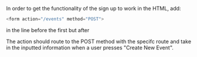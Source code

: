 <!--title={Create New Event Functionality}-->

In order to get the functionality of the sign up to work in the HTML, add:

```javascript
<form action="/events" method="POST">
```

in the line before the first <label> but after  <div class="container">

 The action should route to the POST method with the specifc route and take in the inputted information when a user presses "Create New Event".